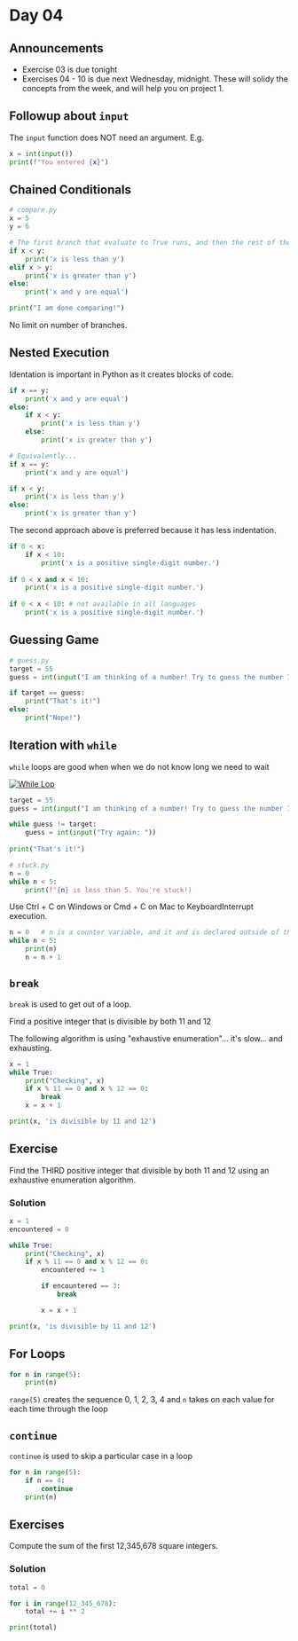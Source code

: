 # Day 04

## Announcements

- Exercise 03 is due tonight
- Exercises 04 - 10 is due next Wednesday, midnight. These will solidy the concepts from the week, and will help you on project 1.

## Followup about `input`

The `input` function does NOT need an argument. E.g.

``` python
x = int(input())
print(f"You entered {x}")
```

## Chained Conditionals

```python
# compare.py
x = 5
y = 6

# The first branch that evaluate to True runs, and then the rest of the branches are ignored.
if x < y:
    print('x is less than y')
elif x > y:
    print('x is greater than y')
else:
    print('x and y are equal')

print("I am done comparing!")
```

No limit on number of branches.

## Nested Execution

Identation is important in Python as it creates blocks of code.

```python
if x == y:
    print('x and y are equal')
else:
    if x < y:
        print('x is less than y')
    else:
        print('x is greater than y')

# Equivalently... 
if x == y:
    print('x and y are equal')

if x < y:
    print('x is less than y')
else:
    print('x is greater than y')
```

The second approach above is preferred because it has less indentation.

```python
if 0 < x:
    if x < 10:
        print('x is a positive single-digit number.')
 
if 0 < x and x < 10:
    print('x is a positive single-digit number.')
    
if 0 < x < 10: # not available in all languages
    print('x is a positive single-digit number.')
```

## Guessing Game

```python
# guess.py
target = 55
guess = int(input("I am thinking of a number! Try to guess the number I'm thinking of: "))

if target == guess:
    print("That's it!")
else:
    print("Nope!")
```

## Iteration with `while`

`while` loops are good when when we do not know long we need to wait

[![While Lop](https://upload.wikimedia.org/wikipedia/commons/4/43/While-loop-diagram.svg)](https://upload.wikimedia.org/wikipedia/commons/4/43/While-loop-diagram.svg)

```python
target = 55
guess = int(input("I am thinking of a number! Try to guess the number I'm thinking of: "))

while guess != target:
    guess = int(input("Try again: "))
        
print("That's it!")
```

```python
# stuck.py
n = 0
while n < 5:
    print(f"{n} is less than 5. You're stuck!)    
```

Use Ctrl + C on Windows or Cmd + C on Mac to KeyboardInterrupt execution.

```python
n = 0   # n is a counter variable, and it and is declared outside of the loop
while n < 5:
    print(n)
    n = n + 1
```

## `break`

`break` is used to get out of a loop.

Find a positive integer that is divisible by both 11 and 12

The following algorithm is using "exhaustive enumeration"... it's slow... and exhausting.

``` python
x = 1 
while True:
    print("Checking", x)
    if x % 11 == 0 and x % 12 == 0: 
        break 
    x = x + 1 

print(x, 'is divisible by 11 and 12') 
```

## Exercise

Find the THIRD positive integer that divisible by both 11 and 12 using an exhaustive enumeration algorithm.

### Solution

``` python
x = 1
encountered = 0

while True:
    print("Checking", x)
    if x % 11 == 0 and x % 12 == 0: 
        encountered += 1  

        if encountered == 3:
            break

        x = x + 1 

print(x, 'is divisible by 11 and 12') 
```

## For Loops

```python
for n in range(5):
    print(n)
```

`range(5)` creates the sequence 0, 1, 2, 3, 4 and `n` takes on each value for each time through the loop

## `continue`

`continue` is used to skip a particular case in a loop

```python
for n in range(5):
    if n == 4:
        continue
    print(n)
```

## Exercises

Compute the sum of the first 12,345,678 square integers.

### Solution

```python
total = 0

for i in range(12_345_678):
    total += i ** 2

print(total)
```
